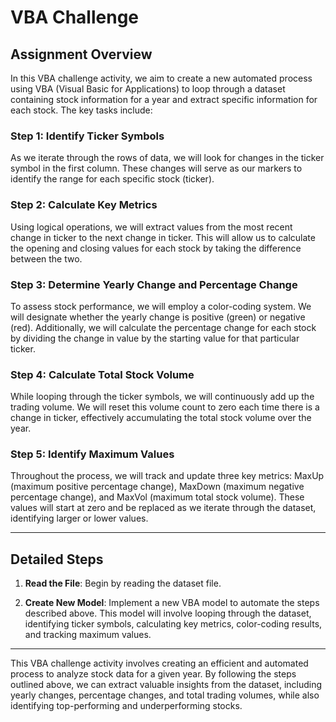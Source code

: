 # VBA Challenge

## Assignment Overview

In this VBA challenge activity, we aim to create a new automated process using VBA (Visual Basic for Applications) to loop through a dataset containing stock information for a year and extract specific information for each stock. The key tasks include:

### Step 1: Identify Ticker Symbols

As we iterate through the rows of data, we will look for changes in the ticker symbol in the first column. These changes will serve as our markers to identify the range for each specific stock (ticker).

### Step 2: Calculate Key Metrics

Using logical operations, we will extract values from the most recent change in ticker to the next change in ticker. This will allow us to calculate the opening and closing values for each stock by taking the difference between the two.

### Step 3: Determine Yearly Change and Percentage Change

To assess stock performance, we will employ a color-coding system. We will designate whether the yearly change is positive (green) or negative (red). Additionally, we will calculate the percentage change for each stock by dividing the change in value by the starting value for that particular ticker.

### Step 4: Calculate Total Stock Volume

While looping through the ticker symbols, we will continuously add up the trading volume. We will reset this volume count to zero each time there is a change in ticker, effectively accumulating the total stock volume over the year.

### Step 5: Identify Maximum Values

Throughout the process, we will track and update three key metrics: MaxUp (maximum positive percentage change), MaxDown (maximum negative percentage change), and MaxVol (maximum total stock volume). These values will start at zero and be replaced as we iterate through the dataset, identifying larger or lower values.

---

## Detailed Steps

1. **Read the File**: Begin by reading the dataset file.

2. **Create New Model**: Implement a new VBA model to automate the steps described above. This model will involve looping through the dataset, identifying ticker symbols, calculating key metrics, color-coding results, and tracking maximum values.

---

This VBA challenge activity involves creating an efficient and automated process to analyze stock data for a given year. By following the steps outlined above, we can extract valuable insights from the dataset, including yearly changes, percentage changes, and total trading volumes, while also identifying top-performing and underperforming stocks.

